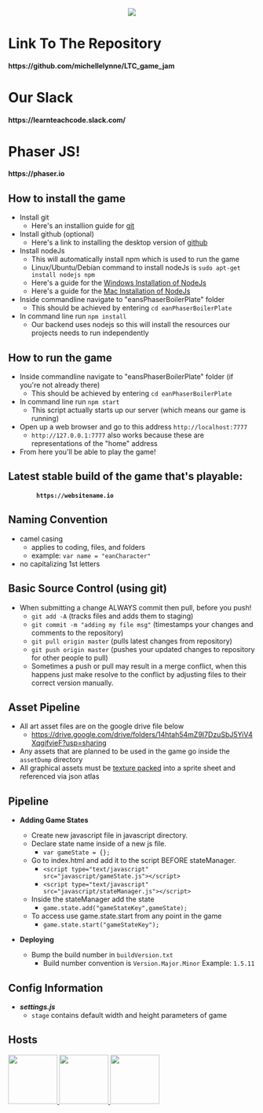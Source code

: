 <div align="center"><img src="https://user-images.githubusercontent.com/121322/47754742-28d44480-dc59-11e8-9071-5b45e89edde4.png"></div>


<h1> Link To The Repository </h1>
<h4>
    https://github.com/michellelynne/LTC_game_jam
</h4>

<h1> Our Slack </h1>
<h4>
    https://learnteachcode.slack.com/
</h4>

<h1> Phaser JS! </h1>
<h4>
    <a>https://phaser.io</a>
</h4>

## How to install the game
- Install git
    - Here's an installion guide for [git](https://www.atlassian.com/git/tutorials/install-git)
- Install github (optional)
    - Here's a link to installing  the desktop version of [github](https://desktop.github.com/)
- Install nodeJs
    - This will automatically install npm which is used to run the game
    - Linux/Ubuntu/Debian command to install nodeJs is `sudo apt-get install nodejs npm`
    - Here's a guide for the [Windows Installation of NodeJs](http://blog.teamtreehouse.com/install-node-js-npm-windows)
    - Here's a guide for the [Mac Installation of NodeJs](http://blog.teamtreehouse.com/install-node-js-npm-mac)
- Inside commandline navigate to "eansPhaserBoilerPlate" folder
    - This should be achieved by entering `cd eanPhaserBoilerPlate`
- In command line run `npm install`
    - Our backend uses nodejs so this will install the resources our projects needs to run independently

## How to run the game
- Inside commandline navigate to "eansPhaserBoilerPlate" folder (if you're not already there)
    - This should be achieved by entering `cd eanPhaserBoilerPlate`
- In command line run `npm start`
    - This script actually starts up our server (which means our game is running)
- Open up a web browser and go to this address `http://localhost:7777`
    - `http://127.0.0.1:7777` also works because these are representations of the "home" address
- From here you'll be able to play the game!

## Latest stable build of the game that's playable:
<h4>
    
            https://websitename.io

</h4>


## Naming Convention
- camel casing
    - applies to coding, files, and folders
    - example: `var name = "eanCharacter"`
- no capitalizing 1st letters

## Basic Source Control (using git)
- When submitting a change ALWAYS commit then pull, before you push!
    - `git add -A` (tracks files and adds them to staging)
    - `git commit -m "adding my file msg"` (timestamps your changes and comments to the repository)
    - `git pull origin master` (pulls latest changes from repository)
    - `git push origin master` (pushes your updated changes to repository for other people to pull)
    - Sometimes a push or pull may result in a merge conflict, when this happens just make resolve to the conflict by adjusting files to their correct version manually.

## Asset Pipeline
- All art asset files are on the google drive file below
    - https://drive.google.com/drive/folders/14htah54mZ9I7DzuSbJ5YiV4XqgifvieF?usp=sharing
- Any assets that are planned to be used in the game go inside the `assetDump` directory
- All graphical assets must be [texture packed](https://www.codeandweb.com/texturepacker) into a sprite sheet and referenced via json atlas

## Pipeline
- **Adding Game States**
    - Create new javascript file in javascript directory.
    - Declare state name inside of a new js file.
        - ` var gameState = {}; `
    - Go to index.html and add it to the script BEFORE stateManager.
        - `<script type="text/javascript" src="javascript/gameState.js"></script> `
        - `<script type="text/javascript" src="javascript/stateManager.js"></script>`
    - Inside the stateManager add the state
        - `game.state.add("gameStateKey",gameState);`
    - To access use game.state.start from any point in the game
        - `game.state.start("gameStateKey");`

- **Deploying**
    - Bump the build number in ```buildVersion.txt```
        - Build number convention is ```Version.Major.Minor``` Example: ```1.5.11```

## Config Information
  - ***settings.js***
    - `stage` contains default width and height parameters of game
    

## Hosts

<a href="https://github.com/E-A-N">
    <img width="100" height="100" src="https://avatars1.githubusercontent.com/u/17329104?s=460&v=4">
</a>
<a href="http://www.michellebrenner.com/">
    <img width="100" height="100" src="https://avatars3.githubusercontent.com/u/10392961?s=400&v=4">
</a>
<a href="https://jamcity.com">
    <img width="100" height="100" src="http://jamcity-corp.akamaized.net/wp-content/uploads/open_graph.jpg">
</a>
